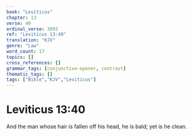 ```yaml
---
book: "Leviticus"
chapter: 13
verse: 40
ordinal_verse: 3093
ref: "Leviticus 13:40"
translation: "KJV"
genre: "Law"
word_count: 17
topics: []
cross_references: []
grammar_tags: [conjunctive-opener, contrast]
thematic_tags: []
tags: ["Bible","KJV","Leviticus"]
---
```


# Leviticus 13:40

And the man whose hair is fallen off his head, he is bald; yet is he clean.
